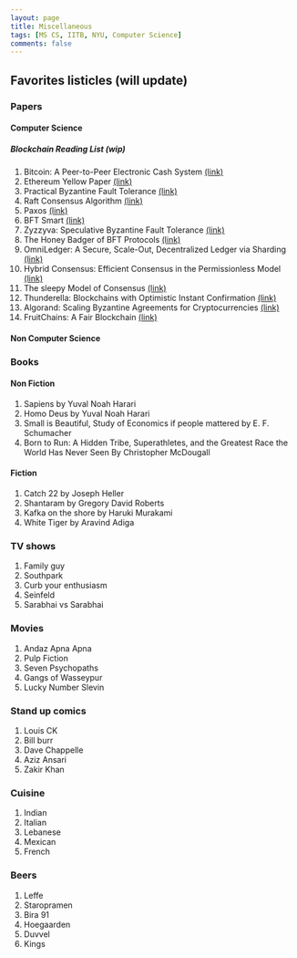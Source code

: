 ```yaml
---
layout: page
title: Miscellaneous
tags: [MS CS, IITB, NYU, Computer Science]
comments: false
---
```

## Favorites listicles (will update)
### Papers
#### Computer Science
##### Blockchain Reading List (wip)
1. Bitcoin: A Peer-to-Peer Electronic Cash System <a href="https://bitcoin.org/bitcoin.pdf">(link)</a>
2. Ethereum Yellow Paper <a href="https://ethereum.github.io/yellowpaper/paper.pdf">(link)</a>
3. Practical Byzantine Fault Tolerance <a href="http://pmg.csail.mit.edu/papers/osdi99.pdf">(link)</a>
4. Raft Consensus Algorithm <a href="https://raft.github.io/raft.pdf">(link)</a>
5. Paxos <a href="http://lamport.azurewebsites.net/pubs/lamport-paxos.pdf">(link)</a>
6. BFT Smart <a href="http://www.di.fc.ul.pt/~bessani/publications/dsn14-bftsmart.pdf">(link)</a>
7. Zyzzyva: Speculative Byzantine Fault Tolerance <a href="http://www.cs.cornell.edu/lorenzo/papers/kotla07Zyzzyva.pdf">(link)</a>
8. The Honey Badger of BFT Protocols <a href="https://eprint.iacr.org/2016/199.pdf">(link)</a>
9. OmniLedger: A Secure, Scale-Out, Decentralized Ledger via Sharding <a href="https://eprint.iacr.org/2017/406.pdf">(link)</a>
10. Hybrid Consensus:  Efficient Consensus in the Permissionless Model <a href="https://eprint.iacr.org/2016/917.pdf">(link)</a>
11. The sleepy Model of Consensus <a href="https://eprint.iacr.org/2016/918.pdf">(link)</a>
12. Thunderella:  Blockchains with Optimistic Instant Confirmation <a href="https://eprint.iacr.org/2017/913.pdf">(link)</a>
13. Algorand: Scaling Byzantine Agreements for Cryptocurrencies <a href="https://people.csail.mit.edu/nickolai/papers/gilad-algorand-eprint.pdf">(link)</a>
14. FruitChains: A Fair Blockchain <a href="https://eprint.iacr.org/2016/916.pdf">(link)</a>


#### Non Computer Science

### Books
#### Non Fiction
1. Sapiens by Yuval Noah Harari
2. Homo Deus by Yuval Noah Harari
3. Small is Beautiful, Study of Economics if people mattered by E. F. Schumacher
4. Born to Run: A Hidden Tribe, Superathletes, and the Greatest Race the World Has Never Seen By Christopher McDougall

#### Fiction
1. Catch 22 by Joseph Heller
2. Shantaram by Gregory David Roberts
3. Kafka on the shore by Haruki Murakami
4. White Tiger by Aravind Adiga

### TV shows
1. Family guy
2. Southpark
3. Curb your enthusiasm
4. Seinfeld
5. Sarabhai vs Sarabhai

### Movies
1. Andaz Apna Apna
2. Pulp Fiction
3. Seven Psychopaths
4. Gangs of Wasseypur
5. Lucky Number Slevin

### Stand up comics
1. Louis CK
2. Bill burr
3. Dave Chappelle
4. Aziz Ansari
5. Zakir Khan

### Cuisine
1. Indian
2. Italian
3. Lebanese
4. Mexican
5. French

### Beers
1. Leffe
2. Staropramen
3. Bira 91
4. Hoegaarden
5. Duvvel
6. Kings
